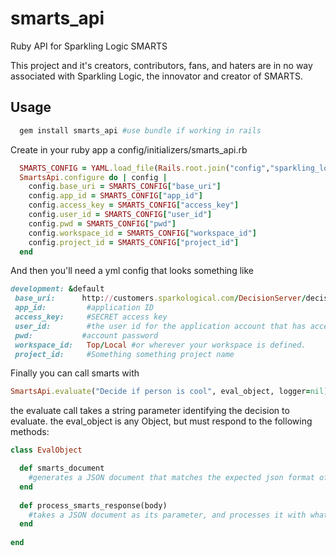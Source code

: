 smarts_api
==========

Ruby API for Sparkling Logic SMARTS


This project and it's creators, contributors, fans, and haters are in no way associated with Sparkling Logic, the innovator and creator of SMARTS.


## Usage

```ruby
  gem install smarts_api #use bundle if working in rails
```

Create in your ruby app a config/initializers/smarts_api.rb
```ruby 
  SMARTS_CONFIG = YAML.load_file(Rails.root.join("config","sparkling_logic.yml"))[Rails.env]
  SmartsApi.configure do | config |
    config.base_uri = SMARTS_CONFIG["base_uri"]
    config.app_id = SMARTS_CONFIG["app_id"]
    config.access_key = SMARTS_CONFIG["access_key"]
    config.user_id = SMARTS_CONFIG["user_id"]
    config.pwd = SMARTS_CONFIG["pwd"]
    config.workspace_id = SMARTS_CONFIG["workspace_id"]
    config.project_id = SMARTS_CONFIG["project_id"]
  end
```

And then you'll need a yml config that looks something like 
```ruby
development: &default
 base_uri:      http://customers.sparkological.com/DecisionServer/decision-services/deployments/
 app_id:         #application ID
 access_key:     #SECRET access key
 user_id:        #the user id for the application account that has access to SMARTS
 pwd:           #account password
 workspace_id:   Top/Local #or wherever your workspace is defined.
 project_id:     #Something something project name
```

Finally you can call smarts with 
```ruby
SmartsApi.evaluate("Decide if person is cool", eval_object, logger=nil)
```

the evaluate call takes a string parameter identifying the decision to evaluate.  the eval_object is any Object, but must respond to the following methods:
```ruby
class EvalObject

  def smarts_document
    #generates a JSON document that matches the expected json format of the SMARTS project
  end
  
  def process_smarts_response(body)
    #takes a JSON document as its parameter, and processes it with whatever rules pertain to this class
  end
  
end
```
